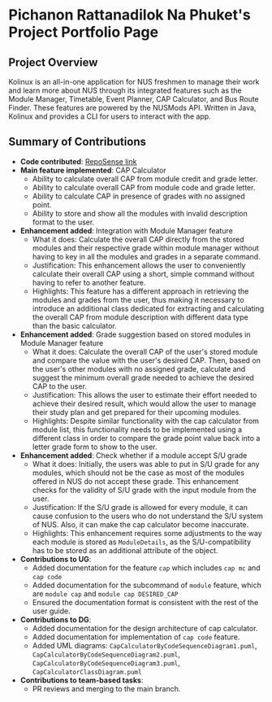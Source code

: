 # Pichanon Rattanadilok Na Phuket's Project Portfolio Page

## Project Overview

Kolinux is an all-in-one application for NUS freshmen to manage their work and learn more about NUS through its
integrated features such as the Module Manager, Timetable, Event Planner, CAP Calculator, and Bus Route Finder.
These features are powered by the NUSMods API. Written in Java, Kolinux and provides a CLI for users to interact with the app.

## Summary of Contributions

* **Code contributed**: [RepoSense link](https://nus-cs2113-ay2122s1.github.io/tp-dashboard/?search=nonrnp&sort=groupTitle&sortWithin=title&since=2021-09-25&timeframe=commit&mergegroup=&groupSelect=groupByRepos&breakdown=false)
* **Main feature implemented**: CAP Calculator
  * Ability to calculate overall CAP from module credit and grade letter.
  * Ability to calculate overall CAP from module code and grade letter.
  * Ability to calculate CAP in presence of grades with no assigned point.
  * Ability to store and show all the modules with invalid description format to the user.
* **Enhancement added**: Integration with Module Manager feature
  * What it does: Calculate the overall CAP directly from the stored modules and their respective grade within module manager without having to key in all the modules and grades in a separate command.
  * Justification: This enhancement allows the user to conveniently calculate their overall CAP using a short, simple command without having to refer to another feature.
  * Highlights: This feature has a different approach in retrieving the modules and grades from the user, thus making it necessary to introduce an additional class dedicated for extracting and calculating the overall CAP from module description with different data type than the basic calculator.
* **Enhancement added**: Grade suggestion based on stored modules in Module Manager feature
  * What it does: Calculate the overall CAP of the user's stored module and compare the value with the user's desired CAP. Then, based on the user's other modules with no assigned grade, calculate and suggest the minimum overall grade needed to achieve the desired CAP to the user.
  * Justification: This allows the user to estimate their effort needed to achieve their desired result, which would allow the user to manage their study plan and get prepared for their upcoming modules.
  * Highlights: Despite similar functionality with the cap calculator from module list, this functionality needs to be implemented using a different class in order to compare the grade point value back into a letter grade form to show to the user.
* **Enhancement added**: Check whether if a module accept S/U grade
  * What it does: Initially, the users was able to put in S/U grade for any modules, which should not be the case as most of the modules offered in NUS do not accept these grade. This enhancement checks for the validity of S/U grade with the input module from the user.
  * Justification: If the S/U grade is allowed for every module, it can cause confusion to the users who do not understand the S/U system of NUS. Also, it can make the cap calculator become inaccurate.
  * Highlights: This enhancement requires some adjustments to the way each module is stored as `ModuleDetails`, as the S/U-compatibility has to be stored as an additional attribute of the object.
* **Contributions to UG**:
  * Added documentation for the feature `cap` which includes `cap mc` and `cap code`
  * Added documentation for the subcommand of `module` feature, which are `module cap` and `module cap DESIRED_CAP`
  * Ensured the documentation format is consistent with the rest of the user guide.
* **Contributions to DG**:
  * Added documentation for the design architecture of cap calculator.
  * Added documentation for implementation of `cap code` feature.
  * Added UML diagrams: `CapCalculatorByCodeSequenceDiagram1.puml`, `CapCalculatorByCodeSequenceDiagram2.puml`, `CapCalculatorByCodeSequenceDiagram3.puml`, `CapCalculatorClassDiagram.puml`
* **Contributions to team-based tasks**:
  * PR reviews and merging to the main branch.